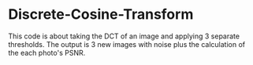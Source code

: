 # Discrete-Cosine-Transform
This code is about taking the DCT of an image and applying 3 separate thresholds. The output is 3 new images with noise plus the calculation of the each photo's PSNR.
